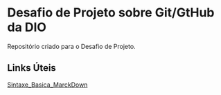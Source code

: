 # Desafio de Projeto sobre Git/GtHub da DIO
Repositório criado para o Desafio de Projeto.

## Links Úteis
[Sintaxe_Basica_MarckDown](https://www.markdownguide.org/basic-syntax/)
